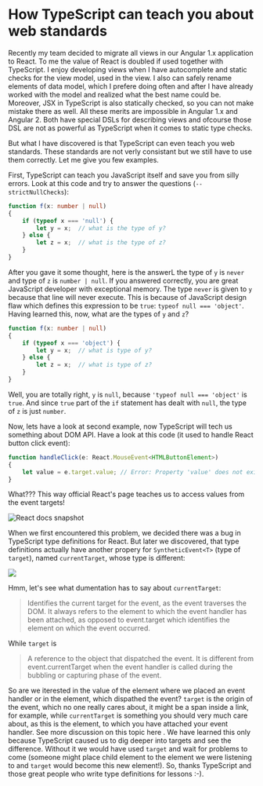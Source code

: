 # How TypeScript can teach you about web standards

Recently my team decided to migrate all views in our Angular 1.x application to React. To me the value of React is doubled if used together with TypeScript. I enjoy developing views when I have autocomplete and static checks for the view model, used in the view. I also can safely rename  elements of data model, which I prefere doing often and after I have already worked with the model and realized what the best name could be. Moreover, JSX in TypeScript is also statically checked, so you can not make mistake there as well. All these merits are impossible in Angular 1.x and Angular 2. Both have special DSLs for describing views and ofcourse those DSL are not as powerful as TypeScript when it comes to static type checks.

But what I have discovered is that TypeScript can even teach you web standards. These standards are not verly consistant but we still have to use them correctly. Let me give you few examples. 

First, TypeScript can teach you JavaScript itself and save you from silly errors. Look at this code and try to answer the questions (`--strictNullChecks`):

```ts
function f(x: number | null)
{
    if (typeof x === 'null') {
        let y = x;  // what is the type of y?
    } else {
        let z = x;  // what is the type of z?
    }
}
```

After you gave it some thought, here is the answerL the type of `y` is `never` and type of `z` is `number | null`. If you answered correctly, you are great JavaScript developer with exceptional memory. The type `never` is given to `y` because that line will never execute. This is because of JavaScript design flaw which defines this expression to be `true`: `typeof null === 'object'`. Having learned this, now, what are the types of `y` and `z`?

```ts
function f(x: number | null)
{
    if (typeof x === 'object') {
        let y = x;  // what is type of y?
    } else {
        let z = x;  // what is type of z?
    }
}
```

Well, you are totally right, `y` is `null`, because `'typeof null === 'object'` is `true`. And since `true` part of the `if` statement has dealt with `null`, the type of `z` is just `number`.

Now, lets have a look at second example, now TypeScript will tech us something about DOM API. Have a look at this code (it used to handle React button click event):

```ts
function handleClick(e: React.MouseEvent<HTMLButtonElement>)
{
    let value = e.target.value; // Error: Property 'value' does not exist on type 'EventTarget'
}
```
What??? This way official React's page teaches us to access values from the event targets!

![React docs snapshot](http://puu.sh/sNPzM/7e43ac21fd.png)

When we first encountered this problem, we decided there was a bug in TypeScript type definitions for React. But later we discovered, that type definitions actually have another propery for `SyntheticEvent<T>` (type of `target`), named `currentTarget`, whose type is different:

![](http://puu.sh/sNNAn/48e2044842.png) 

Hmm, let's see what dumentation has to say about `currentTarget`:
>Identifies the current target for the event, as the event traverses the DOM. It always refers to the element to which the event handler has been attached, as opposed to event.target which identifies the element on which the event occurred.

While `target` is
>A reference to the object that dispatched the event. It is different from event.currentTarget when the event handler is called during the bubbling or capturing phase of the event.

So are we iterested in the value of the element where we placed an event handler or in the element, which dispathed the event? `target` is the origin of the event, which no one really cares about, it might be a span inside a link, for example, while `currentTarget` is something you should very much care about, as this is the element, to which you have attached your event handler. See more discussion on this topic here [](https://github.com/DefinitelyTyped/DefinitelyTyped/issues/11508#issuecomment-256045682). We have learned this only because TypeScript caused us to dig deeper into targets and see the difference. Without it we would have used `target` and wait for problems to come (someone might place child element to the element we were listening to and `target` would become this new element!). So, thanks TypeScript and those great people who write type definitions for lessons :-).
